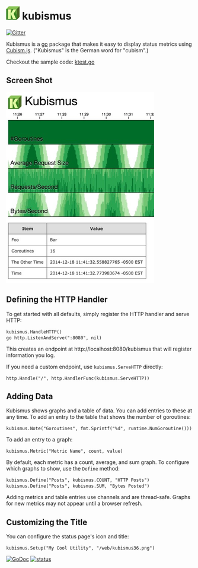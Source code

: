 ![logo](https://raw.githubusercontent.com/ancientlore/kubismus/master/media/kubismus36.png) kubismus
====================================================================================================

[![Gitter](https://badges.gitter.im/Join%20Chat.svg)](https://gitter.im/ancientlore/kubismus?utm_source=badge&utm_medium=badge&utm_campaign=pr-badge&utm_content=badge)

Kubismus is a [go](http://golang.org/) package that makes it easy to display status metrics using [Cubism.js](https://square.github.io/cubism/). ("Kubismus" is the German word for "cubism".)

Checkout the sample code: [ktest.go](https://gist.github.com/ancientlore/7802445bba933a2c85a8)

Screen Shot
-----------

![screenshot](https://raw.githubusercontent.com/ancientlore/kubismus/master/media/screenshot.jpg)

Defining the HTTP Handler
-------------------------

To get started with all defaults, simply register the HTTP handler and serve HTTP:

	kubismus.HandleHTTP()
	go http.ListenAndServe(":8080", nil)

This creates an endpoint at http://localhost:8080/kubismus that will register information you log.

If you need a custom endpoint, use `kubismus.ServeHTTP` directly:

	http.Handle("/", http.HandlerFunc(kubismus.ServeHTTP))

Adding Data
-----------

Kubismus shows graphs and a table of data. You can add entries to these at any time. To add an entry to the table that shows the number of goroutines:

	kubismus.Note("Goroutines", fmt.Sprintf("%d", runtime.NumGoroutine()))

To add an entry to a graph:

	kubismus.Metric("Metric Name", count, value)

By default, each metric has a count, average, and sum graph. To configure which graphs to show, use the `Define` method:

	kubismus.Define("Posts", kubismus.COUNT, "HTTP Posts")
	kubismus.Define("Posts", kubismus.SUM, "Bytes Posted")

Adding metrics and table entries use channels and are thread-safe. Graphs for new metrics may not appear until a browser refresh.

Customizing the Title
---------------------

You can configure the status page's icon and title:

	kubismus.Setup("My Cool Utility", "/web/kubismus36.png")

[![GoDoc](https://godoc.org/github.com/ancientlore/kubismus?status.svg)](https://godoc.org/github.com/ancientlore/kubismus)
[![status](https://sourcegraph.com/api/repos/github.com/ancientlore/kubismus/.badges/status.svg)](https://sourcegraph.com/github.com/ancientlore/kubismus)
